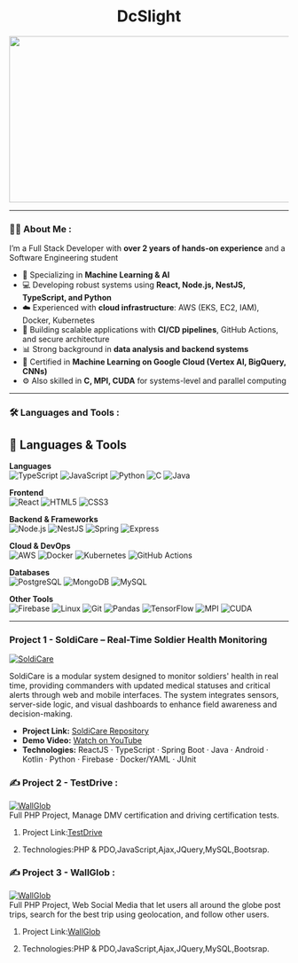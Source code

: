<div id="header" align="center">
  <h1>
    DcSlight
  
  </h1>
</div>
<div align="center">
  <img src="https://media.giphy.com/media/dWesBcTLavkZuG35MI/giphy.gif" width="600" height="300"/>
</div>

---

### :woman_technologist: About Me :
I’m a Full Stack Developer with **over 2 years of hands-on experience** and a Software Engineering student 

- 🧠 Specializing in **Machine Learning & AI**  
- 💻 Developing robust systems using **React, Node.js, NestJS, TypeScript, and Python**  
- ☁️ Experienced with **cloud infrastructure**: AWS (EKS, EC2, IAM), Docker, Kubernetes  
- 🔁 Building scalable applications with **CI/CD pipelines**, GitHub Actions, and secure architecture  
- 📊 Strong background in **data analysis and backend systems**  
- 🧪 Certified in **Machine Learning on Google Cloud (Vertex AI, BigQuery, CNNs)**  
- ⚙️ Also skilled in **C, MPI, CUDA** for systems-level and parallel computing
---

### :hammer_and_wrench: Languages and Tools :
## 🧰 Languages & Tools

**Languages**  
![TypeScript](https://img.shields.io/badge/-TypeScript-007ACC?style=flat&logo=typescript&logoColor=white)
![JavaScript](https://img.shields.io/badge/-JavaScript-F7DF1E?style=flat&logo=javascript&logoColor=black)
![Python](https://img.shields.io/badge/-Python-3776AB?style=flat&logo=python&logoColor=white)
![C](https://img.shields.io/badge/-C-00599C?style=flat&logo=c&logoColor=white)
![Java](https://img.shields.io/badge/-Java-007396?style=flat&logo=java&logoColor=white)

**Frontend**  
![React](https://img.shields.io/badge/-React-61DAFB?style=flat&logo=react&logoColor=black)
![HTML5](https://img.shields.io/badge/-HTML5-E34F26?style=flat&logo=html5&logoColor=white)
![CSS3](https://img.shields.io/badge/-CSS3-1572B6?style=flat&logo=css3&logoColor=white)

**Backend & Frameworks**  
![Node.js](https://img.shields.io/badge/-Node.js-339933?style=flat&logo=node.js&logoColor=white)
![NestJS](https://img.shields.io/badge/-NestJS-E0234E?style=flat&logo=nestjs&logoColor=white)
![Spring](https://img.shields.io/badge/-Spring-6DB33F?style=flat&logo=spring&logoColor=white)
![Express](https://img.shields.io/badge/-Express-000000?style=flat&logo=express&logoColor=white)

**Cloud & DevOps**  
![AWS](https://img.shields.io/badge/-AWS-232F3E?style=flat&logo=amazon-aws&logoColor=white)
![Docker](https://img.shields.io/badge/-Docker-2496ED?style=flat&logo=docker&logoColor=white)
![Kubernetes](https://img.shields.io/badge/-Kubernetes-326CE5?style=flat&logo=kubernetes&logoColor=white)
![GitHub Actions](https://img.shields.io/badge/-GitHub_Actions-2088FF?style=flat&logo=github-actions&logoColor=white)

**Databases**  
![PostgreSQL](https://img.shields.io/badge/-PostgreSQL-336791?style=flat&logo=postgresql&logoColor=white)
![MongoDB](https://img.shields.io/badge/-MongoDB-47A248?style=flat&logo=mongodb&logoColor=white)
![MySQL](https://img.shields.io/badge/-MySQL-4479A1?style=flat&logo=mysql&logoColor=white)

**Other Tools**  
![Firebase](https://img.shields.io/badge/-Firebase-FFCA28?style=flat&logo=firebase&logoColor=black)
![Linux](https://img.shields.io/badge/-Linux-FCC624?style=flat&logo=linux&logoColor=black)
![Git](https://img.shields.io/badge/-Git-F05032?style=flat&logo=git&logoColor=white)
![Pandas](https://img.shields.io/badge/-Pandas-150458?style=flat&logo=pandas&logoColor=white)
![TensorFlow](https://img.shields.io/badge/-TensorFlow-FF6F00?style=flat&logo=tensorflow&logoColor=white)
![MPI](https://img.shields.io/badge/-MPI-0047AB?style=flat&logo=gnu&logoColor=white)
![CUDA](https://img.shields.io/badge/-CUDA-76B900?style=flat&logo=nvidia&logoColor=white)


---
<!-- BLOG-POST-LIST:END -->

### Project 1 - SoldiCare – Real-Time Soldier Health Monitoring

[![SoldiCare](https://img.youtube.com/vi/EvG0k-AL1xk/0.jpg)](https://www.youtube.com/watch?v=EvG0k-AL1xk)

SoldiCare is a modular system designed to monitor soldiers' health in real time, providing commanders with updated medical statuses and critical alerts through web and mobile interfaces. The system integrates sensors, server-side logic, and visual dashboards to enhance field awareness and decision-making.

- **Project Link:** [SoldiCare Repository](https://github.com/DcSlight/Soldicare)
- **Demo Video:** [Watch on YouTube](https://www.youtube.com/watch?v=EvG0k-AL1xk)
- **Technologies:** ReactJS · TypeScript · Spring Boot · Java · Android · Kotlin · Python · Firebase · Docker/YAML · JUnit


<!-- BLOG-POST-LIST:END -->

### :writing_hand: Project 2 - TestDrive :
<!-- BLOG-POST-LIST:START -->
[![WallGlob](https://img.youtube.com/vi/HtkSaNbQn1E/0.jpg)](https://www.youtube.com/watch?v=HtkSaNbQn1E)
</br>
Full PHP Project, Manage DMV certification and driving certification tests.
1) Project Link:[TestDrive](https://www.youtube.com/watch?v=HtkSaNbQn1E)

2) Technologies:PHP & PDO,JavaScript,Ajax,JQuery,MySQL,Bootsrap.


<!-- BLOG-POST-LIST:END -->

### :writing_hand: Project 3 - WallGlob :
<!-- BLOG-POST-LIST:START -->
[![WallGlob](https://img.youtube.com/vi/3CqfRD3DkAs/0.jpg)](https://www.youtube.com/watch?v=3CqfRD3DkAs)
</br>
Full PHP Project, Web Social Media that let users all around the globe post trips, search for the best trip using geolocation, and follow other users.
1) Project Link:[WallGlob](https://www.youtube.com/watch?v=3CqfRD3DkAs)

2) Technologies:PHP & PDO,JavaScript,Ajax,JQuery,MySQL,Bootsrap.



